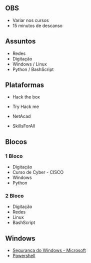 ## OBS

- Variar nos cursos
- 15 minutos de descanso

## Assuntos

- Redes
- Digitação
- Windows / Linux
- Python / BashScript

## Plataformas

- Hack the box
- Try Hack me

- NetAcad
- SkillsForAll

## Blocos

### 1 Bloco

- Digitação
- Curso de Cyber - CISCO
- Windows
- Python

### 2 Bloco

- Digitação
- Redes
- Linux
- BashScript

## Windows

- [Segurança do Windows - Microsoft](https://learn.microsoft.com/en-us/windows/security/)
- [Powershell](https://learn.microsoft.com/pt-br/powershell/scripting/learn/ps101/01-getting-started?view=powershell-7.4)
